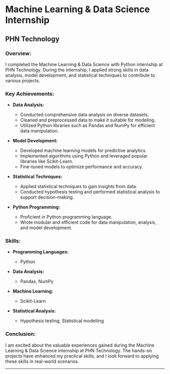 # Machine Learning & Data Science Internship

## PHN Technology

### Overview:

I completed the Machine Learning & Data Science with Python internship at PHN Technology. During the internship, I applied strong skills in data analysis, model development, and statistical techniques to contribute to various projects.

### Key Achievements:

- **Data Analysis:**
  - Conducted comprehensive data analysis on diverse datasets.
  - Cleaned and preprocessed data to make it suitable for modeling.
  - Utilized Python libraries such as Pandas and NumPy for efficient data manipulation.

- **Model Development:**
  - Developed machine learning models for predictive analytics.
  - Implemented algorithms using Python and leveraged popular libraries like Scikit-Learn.
  - Fine-tuned models to optimize performance and accuracy.

- **Statistical Techniques:**
  - Applied statistical techniques to gain insights from data.
  - Conducted hypothesis testing and performed statistical analysis to support decision-making.

- **Python Programming:**
  - Proficient in Python programming language.
  - Wrote modular and efficient code for data manipulation, analysis, and model development.

### Skills:

- **Programming Languages:**
  - Python

- **Data Analysis:**
  - Pandas, NumPy

- **Machine Learning:**
  - Scikit-Learn

- **Statistical Analysis:**
  - Hypothesis testing, Statistical modelling

### Conclusion:

I am excited about the valuable experiences gained during the Machine Learning & Data Science internship at PHN Technology. The hands-on projects have enhanced my practical skills, and I look forward to applying these skills in real-world scenarios.

---
